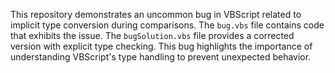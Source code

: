 This repository demonstrates an uncommon bug in VBScript related to implicit type conversion during comparisons.  The `bug.vbs` file contains code that exhibits the issue.  The `bugSolution.vbs` file provides a corrected version with explicit type checking.  This bug highlights the importance of understanding VBScript's type handling to prevent unexpected behavior.